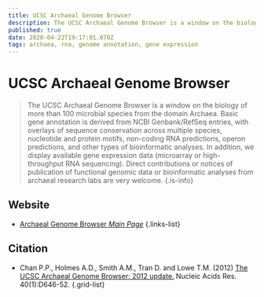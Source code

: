 ```yaml
---
title: UCSC Archaeal Genome Browser
description: The UCSC Archaeal Genome Browser is a window on the biology of more than 100 microbial species from the domain Archaea.
published: true
date: 2020-04-22T19:17:01.070Z
tags: archaea, rna, genome annotation, gene expression
---
```


# UCSC Archaeal Genome Browser

> The UCSC Archaeal Genome Browser is a window on the biology of more than 100 microbial species from the domain Archaea. Basic gene annotation is derived from NCBI Genbank/RefSeq entries, with overlays of sequence conservation across multiple species, nucleotide and protein motifs, non-coding RNA predictions, operon predictions, and other types of bioinformatic analyses. In addition, we display available gene expression data (microarray or high-throughput RNA sequencing). Direct contributions or notices of publication of functional genomic data or bioinformatic analyses from archaeal research labs are very welcome.
{.is-info}



## Website

- [Archaeal Genome Browser *Main Page*](http://archaea.ucsc.edu/)
{.links-list}

## Citation

- Chan P.P., Holmes A.D., Smith A.M., Tran D. and Lowe T.M. (2012) [The UCSC Archaeal Genome Browser: 2012 update.](https://academic.oup.com/nar/article/40/D1/D646/2903721) Nucleic Acids Res. 40(1):D646-52.
{.grid-list}